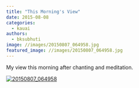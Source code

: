 ```yaml
---
title: "This Morning's View"
date: 2015-08-08
categories: 
  - kauai
authors: 
  - bksubhuti
image: //images/20150807_064958.jpg
featured_image: //images/20150807_064958.jpg
---
```


My view this morning after chanting and meditation.

[![20150807_064958](assets/images/20150807_064958.jpg)](https://subhuti.withmetta.net/wp-content/uploads/2015/08/20150807_064958.jpg)